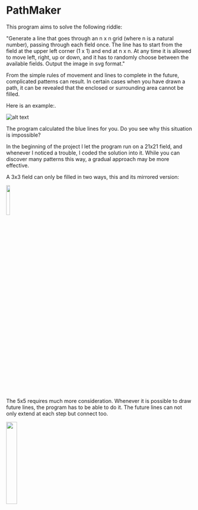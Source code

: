 # PathMaker

This program aims to solve the following riddle:

"Generate a line that goes through an n x n grid (where n is a natural number), passing through each field once. The line has to start from the field at the upper left corner (1 x 1) and end at n x n. At any time it is allowed to move left, right, up or down, and it has to randomly choose between the available fields.
Output the image in svg format."
 
From the simple rules of movement and lines to complete in the future, complicated patterns can result. In certain cases when you have drawn a path, it can be revealed that the enclosed or surrounding area cannot be filled.

Here is an example:.

![alt text](https://github.com/fodorbalint/PathMaker/blob/main/References/0701_1.svg)

The program calculated the blue lines for you. Do you see why this situation is impossible?

In the beginning of the project I let the program run on a 21x21 field, and whenever I noticed a trouble, I coded the solution into it. While you can discover many patterns this way, a gradual approach may be more effective.

A 3x3 field can only be filled in two ways, this and its mirrored version:

<img src="blob/main/References/project/3x3.svg" width="14.3%"/>

The 5x5 requires much more consideration. Whenever it is possible to draw future lines, the program has to be able to do it. The future lines can not only extend at each step but connect too.

<img src="blob/main/References/0806.svg" width="23.8%"/>

